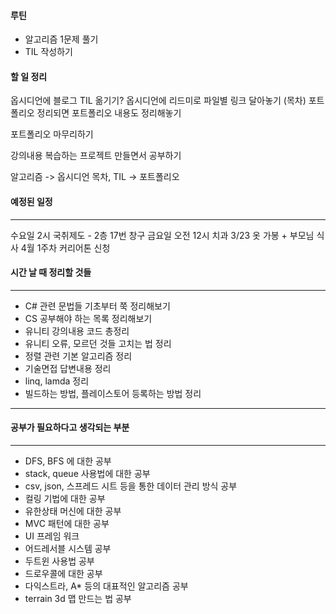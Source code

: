 #### 루틴
- 알고리즘 1문제 풀기
- TIL 작성하기

#### 할 일 정리
옵시디언에 블로그 TIL 옮기기?
옵시디언에 리드미로 파일별 링크 달아놓기 (목차)
포트폴리오 정리되면 포트폴리오 내용도 정리해놓기

포트폴리오 마무리하기

강의내용 복습하는 프로젝트 만들면서 공부하기

알고리즘 -> 옵시디언 목차, TIL -> 포트폴리오 

#### 예정된 일정
---

수요일 2시 국취제도 - 2층 17번 창구
금요일 오전 12시 치과
3/23 옷 가봉 + 부모님 식사
4월 1주차 커리어톤 신청




#### 시간 날 때 정리할 것들
---

- C# 관련 문법들 기초부터 쭉 정리해보기
- CS 공부해야 하는 목록 정리해보기
- 유니티 강의내용 코드 총정리
- 유니티 오류, 모르던 것들 고치는 법 정리
- 정렬 관련 기본 알고리즘 정리
- 기술면접 답변내용 정리
- linq, lamda 정리
- 빌드하는 방법, 플레이스토어 등록하는 방법 정리

---




#### 공부가 필요하다고 생각되는 부분
---

- DFS, BFS 에 대한 공부
- stack, queue 사용법에 대한 공부
- csv, json, 스프레드 시트 등을 통한 데이터 관리 방식 공부
- 컬링 기법에 대한 공부
- 유한상태 머신에 대한 공부
- MVC 패턴에 대한 공부
- UI 프레임 워크
- 어드레서블 시스템 공부
- 두트윈 사용법 공부
- 드로우콜에 대한 공부
- 다익스트라, A* 등의 대표적인 알고리즘 공부
- terrain 3d 맵 만드는 법 공부